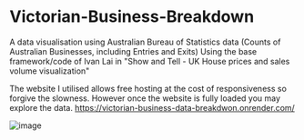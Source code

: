 # Victorian-Business-Breakdown
A data visualisation using Australian Bureau of Statistics data (Counts of Australian Businesses, including Entries and Exits) Using the base framework/code of Ivan Lai in "Show and Tell - UK House prices and sales volume visualization"

The website I utilised allows free hosting at the cost of responsiveness so forgive the slowness. However once the website is fully loaded you may explore the data. 
https://victorian-business-data-breakdwon.onrender.com/

![image](https://github.com/user-attachments/assets/a7648fca-e941-4ce9-abcb-85b48bb4220f)
